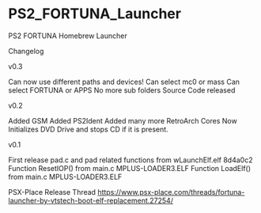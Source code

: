 # PS2_FORTUNA_Launcher
 PS2 FORTUNA Homebrew Launcher

Changelog  

v0.3

Can now use different paths and devices!
Can select mc0 or mass
Can select FORTUNA or APPS
No more sub folders
Source Code released

v0.2

Added GSM
Added PS2Ident
Added many more RetroArch Cores
Now Initializes DVD Drive and stops CD if it is present.

v0.1

First release
pad.c and pad related functions from wLaunchElf.elf 8d4a0c2
Function ResetIOP() from main.c MPLUS-LOADER3.ELF
Function LoadElf() from main.c MPLUS-LOADER3.ELF 

PSX-Place Release Thread https://www.psx-place.com/threads/fortuna-launcher-by-vtstech-boot-elf-replacement.27254/
